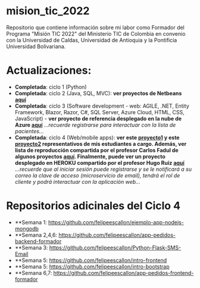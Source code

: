 # mision_tic_2022
Repositorio que contiene información sobre mi labor como Formador del Programa "Misión TIC 2022" del Ministerio TIC de Colombia en convenio con la Universidad de Caldas, Universidad de Antioquia y la Pontificia Universidad Bolivariana.

# Actualizaciones:

 - **Completada**: ciclo 1 (Python)
 - **Completada**: ciclo 2 (Java, SQL, MVC): **ver proyectos de Netbeans [aquí](https://drive.google.com/drive/folders/1Ym2F2X4jDO2MFVreTRiBLL2-4w84eFql?usp=sharing)**
 - **Completada**: ciclo 3 (Software development - web: AGILE, .NET, Entity Framework, Blazor, Razor, C#, SQL Server, Azure Cloud, HTML, CSS, JavaScript) - **ver proyecto de referencia desplegado en la nube de Azure [aquí](https://hospicasa001.azurewebsites.net/)** *...recuerde registrarse para interactuar con la lista de pacientes...*
 - **Completada**: ciclo 4 (Web/mobile apps): **ver este [proyecto1](https://youtu.be/jmODJX6CsKI) y este [proyecto2](https://youtu.be/ATr_I7RS0Fs) representativos de mis estudiantes a cargo. Además, ver lista de reproducción compartida por el profesor Carlos Fadul de algunos proyectos [aquí](https://www.youtube.com/playlist?list=PL_Gken4TwEnvkXNmEXC1fuFyNi8PG23Sp). Finalmente, puede ver un proyecto desplegado en HEROKU compartido por el profesor Hugo Ruiz [aquí](https://ecosastreria.herokuapp.com/)** *...recuerde que al iniciar sesión puede registrarse y se le notificará a su correo la clave de acceso (microservicio de email), tendrá el rol de cliente y podrá interactuar con la aplicación web...*

# Repositorios adicinales del Ciclo 4

 - **Semana 1:      https://github.com/felipeescallon/ejemplo-app-nodejs-mongodb
 - **Semana 2,4,6:  https://github.com/felipeescallon/app-pedidos-backend-formador
 - **Semana 3:      https://github.com/felipeescallon/Python-Flask-SMS-Email
 - **Semana 5:      https://github.com/felipeescallon/intro-frontend
 - **Semana 5:      https://github.com/felipeescallon/intro-bootstrap
 - **Semana 6,7:    https://github.com/felipeescallon/app-pedidos-frontend-formador
